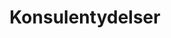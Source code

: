 ---
layout: consulting
title: Konsulentydelser
meta-title: Konsulentydelser hos CCC
image: /images/consulting/consulting-banner.jpg
redirect_from:
  - /consultations/konsulentudvikling/
  - /consultations/ledelsesudvikling/
  - /consultations/organisationsudvikling/
  - /consultations/medarbejderudvikling/
  - /consultations/
permalink: /konsulentydelser/
meta-description: Vores kunder sætter pris på specialiserede og fagligt opdaterede konsulenter, som har praktisk erfaring med ledelse og det coachende lederskab. Hos os møder man en tredjepart, som ikke er en del af organisationen og netop derfor er de friske øjne og den upartiske støtte, der hjælper med at sætte retning og omsætte visioner til praksis.
---
